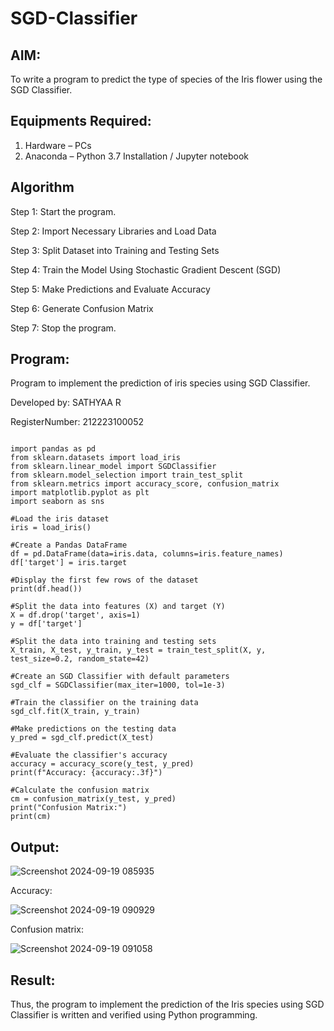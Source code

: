 # SGD-Classifier
## AIM:
To write a program to predict the type of species of the Iris flower using the SGD Classifier.

## Equipments Required:
1. Hardware – PCs
2. Anaconda – Python 3.7 Installation / Jupyter notebook

## Algorithm

Step 1: Start the program.

Step 2: Import Necessary Libraries and Load Data

Step 3: Split Dataset into Training and Testing Sets

Step 4: Train the Model Using Stochastic Gradient Descent (SGD)

Step 5: Make Predictions and Evaluate Accuracy

Step 6: Generate Confusion Matrix

Step 7: Stop the program.

## Program:

Program to implement the prediction of iris species using SGD Classifier.

Developed by: SATHYAA R

RegisterNumber: 212223100052

```

import pandas as pd
from sklearn.datasets import load_iris
from sklearn.linear_model import SGDClassifier
from sklearn.model_selection import train_test_split
from sklearn.metrics import accuracy_score, confusion_matrix
import matplotlib.pyplot as plt
import seaborn as sns

#Load the iris dataset
iris = load_iris()

#Create a Pandas DataFrame
df = pd.DataFrame(data=iris.data, columns=iris.feature_names)
df['target'] = iris.target

#Display the first few rows of the dataset
print(df.head())

#Split the data into features (X) and target (Y)
X = df.drop('target', axis=1)
y = df['target']

#Split the data into training and testing sets
X_train, X_test, y_train, y_test = train_test_split(X, y, test_size=0.2, random_state=42)

#Create an SGD Classifier with default parameters
sgd_clf = SGDClassifier(max_iter=1000, tol=1e-3)

#Train the classifier on the training data
sgd_clf.fit(X_train, y_train)

#Make predictions on the testing data
y_pred = sgd_clf.predict(X_test)

#Evaluate the classifier's accuracy
accuracy = accuracy_score(y_test, y_pred)
print(f"Accuracy: {accuracy:.3f}")

#Calculate the confusion matrix
cm = confusion_matrix(y_test, y_pred)
print("Confusion Matrix:")
print(cm)
```

## Output:

![Screenshot 2024-09-19 085935](https://github.com/user-attachments/assets/0edb7cc4-1ae4-46ca-a1bc-e8557452fbd1)

Accuracy:

![Screenshot 2024-09-19 090929](https://github.com/user-attachments/assets/c470f02a-eb31-48ec-a904-7735f19de4ce)

Confusion matrix:

![Screenshot 2024-09-19 091058](https://github.com/user-attachments/assets/c087dcaf-0aa0-4412-bcaa-fba26a6f9c7c)


## Result:
Thus, the program to implement the prediction of the Iris species using SGD Classifier is written and verified using Python programming.
